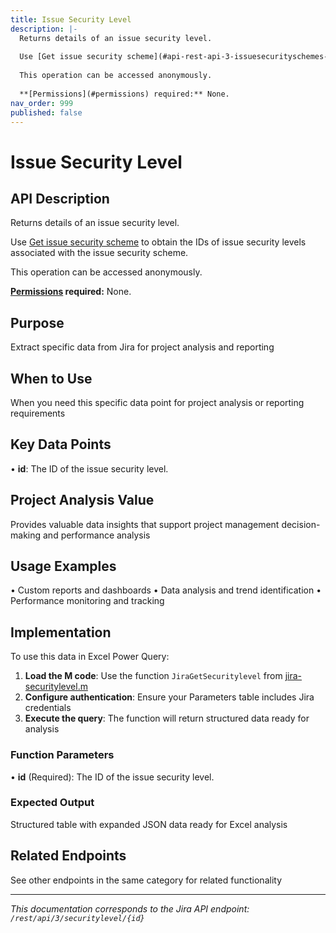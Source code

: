 ```yaml
---
title: Issue Security Level
description: |-
  Returns details of an issue security level.
  
  Use [Get issue security scheme](#api-rest-api-3-issuesecurityschemes-id-get) to obtain the IDs of issue security levels associated with the issue security scheme.
  
  This operation can be accessed anonymously.
  
  **[Permissions](#permissions) required:** None.
nav_order: 999
published: false
---
```


# Issue Security Level

## API Description
Returns details of an issue security level.

Use [Get issue security scheme](#api-rest-api-3-issuesecurityschemes-id-get) to obtain the IDs of issue security levels associated with the issue security scheme.

This operation can be accessed anonymously.

**[Permissions](#permissions) required:** None.

## Purpose
Extract specific data from Jira for project analysis and reporting

## When to Use
When you need this specific data point for project analysis or reporting requirements

## Key Data Points
• **id**: The ID of the issue security level.

## Project Analysis Value
Provides valuable data insights that support project management decision-making and performance analysis

## Usage Examples
• Custom reports and dashboards
• Data analysis and trend identification
• Performance monitoring and tracking

## Implementation
To use this data in Excel Power Query:

1. **Load the M code**: Use the function `JiraGetSecuritylevel` from [jira-securitylevel.m](../assets/jira-securitylevel.m)
2. **Configure authentication**: Ensure your Parameters table includes Jira credentials
3. **Execute the query**: The function will return structured data ready for analysis

### Function Parameters
• **id** (Required): The ID of the issue security level.

### Expected Output
Structured table with expanded JSON data ready for Excel analysis

## Related Endpoints
See other endpoints in the same category for related functionality

---
*This documentation corresponds to the Jira API endpoint: `/rest/api/3/securitylevel/{id}`*
